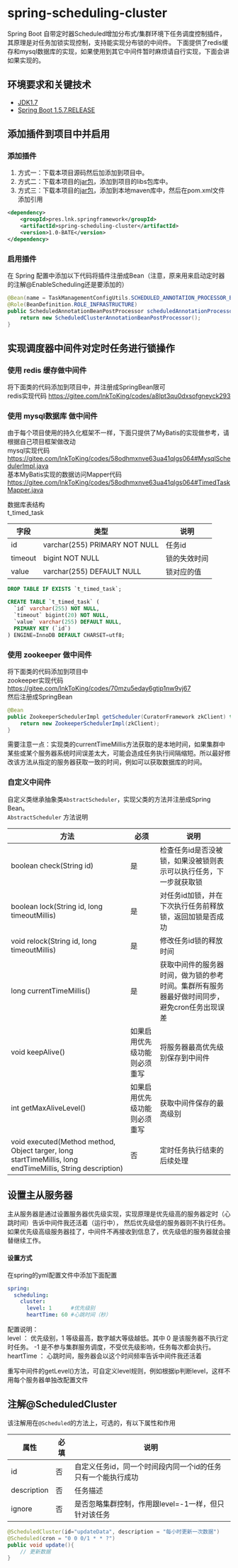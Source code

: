 # spring-scheduling-cluster
Spring Boot 自带定时器Scheduled增加分布式/集群环境下任务调度控制插件，其原理是对任务加锁实现控制，支持能实现分布锁的中间件。
下面提供了redis缓存和mysql数据库的实现，如果使用到其它中间件暂时麻烦请自行实现，下面会讲如果实现的。

## 环境要求和关键技术
- [JDK1.7](http://www.oracle.com/technetwork/java/javase/downloads/index.html)
- [Spring Boot 1.5.7.RELEASE](https://docs.spring.io/spring-boot/docs/1.5.7.RELEASE/reference/html/)

## 添加插件到项目中并启用

### 添加插件
1. 方式一：下载本项目源码然后加添加到项目中。
2. 方式二：下载本项目的[jar包](https://gitee.com/lnkToKing/spring-scheduling-cluster/attach_files)，添加到项目的libs包库中。
3. 方式三：下载本项目的[jar包](https://gitee.com/lnkToKing/spring-scheduling-cluster/attach_files)，添加到本地maven库中，然后在pom.xml文件添加引用

``` xml
<dependency>
    <groupId>pres.lnk.springframework</groupId>
    <artifactId>spring-scheduling-cluster</artifactId>
    <version>1.0-BATE</version>
</dependency>
```

### 启用插件
在 Spring 配置中添加以下代码将插件注册成Bean（注意，原来用来启动定时器的注解@EnableScheduling还是要添加的）

``` java
@Bean(name = TaskManagementConfigUtils.SCHEDULED_ANNOTATION_PROCESSOR_BEAN_NAME)
@Role(BeanDefinition.ROLE_INFRASTRUCTURE)
public ScheduledAnnotationBeanPostProcessor scheduledAnnotationProcessor() {
    return new ScheduledClusterAnnotationBeanPostProcessor();
}
```

## 实现调度器中间件对定时任务进行锁操作

### 使用 redis 缓存做中间件
将下面类的代码添加到项目中，并注册成SpringBean限可   
redis实现代码 https://gitee.com/lnkToKing/codes/a8lpt3qu0dxsofgneyck293


### 使用 mysql数据库 做中间件
由于每个项目使用的持久化框架不一样，下面只提供了MyBatis的实现做参考，请根据自己项目框架做改动   
mysql实现代码 https://gitee.com/lnkToKing/codes/58odhmxnve63ua41qlgs064#MysqlSchedulerImpl.java   
基本MyBatis实现的数据访问Mapper代码 https://gitee.com/lnkToKing/codes/58odhmxnve63ua41qlgs064#TimedTaskMapper.java   

数据库表结构   
t_timed_task

字段 | 类型 | 说明
 --- | --- | --- 
id | varchar(255) PRIMARY NOT NULL | 任务id
timeout | bigint NOT NULL | 锁的失效时间
value | varchar(255) DEFAULT NULL | 锁对应的值

``` sql
DROP TABLE IF EXISTS `t_timed_task`;

CREATE TABLE `t_timed_task` (
  `id` varchar(255) NOT NULL,
  `timeout` bigint(20) NOT NULL,
  `value` varchar(255) DEFAULT NULL,
  PRIMARY KEY (`id`)
) ENGINE=InnoDB DEFAULT CHARSET=utf8;
```


### 使用 zookeeper 做中间件
将下面类的代码添加到项目中   
zookeeper实现代码 https://gitee.com/lnkToKing/codes/70mzu5eday6gtip1nw9vj67   
然后注册成SpringBean
``` java
@Bean
public ZookeeperSchedulerImpl getScheduler(CuratorFramework zkClient) throws Exception {
    return new ZookeeperSchedulerImpl(zkClient);
}
```
需要注意一点：实现类的currentTimeMillis方法获取的是本地时间，如果集群中某些或某个服务器系统时间误差太大，可能会造成任务执行间隔缩短。所以最好修改该方法从指定的服务器获取一致的时间，例如可以获取数据库的时间。


### 自定义中间件
自定义类继承抽象类`AbstractScheduler`，实现父类的方法并注册成Spring Bean。   
`AbstractScheduler` 方法说明

 方法 | 必须 | 说明
  --- | --- | --- 
 boolean check(String id) | 是 | 检查任务id是否没被锁，如果没被锁则表示可以执行任务，下一步就获取锁 
 boolean lock(String id, long timeoutMillis) | 是 | 对任务id加锁，并在下次执行任务前释放锁，返回加锁是否成功 
 void relock(String id, long timeoutMillis) | 是 | 修改任务id锁的释放时间 
 long currentTimeMillis() | 是 |  获取中间件的服务器时间，做为锁的参考时间。集群所有服务器最好做时间同步，避免cron任务出现误差 
 void keepAlive() | 如果启用优先级功能则必须重写 | 将服务器最高优先级别保存到中间件
 int getMaxAliveLevel() | 如果启用优先级功能则必须重写 | 获取中间件保存的最高级别 
 void executed(Method method, Object targer, long startTimeMillis, long endTimeMillis, String description) | 否 | 定时任务执行结束的后续处理 


## 设置主从服务器
主从服务器是通过设置服务器优先级实现，实现原理是优先级高的服务器定时（心跳时间）告诉中间件我还活着（运行中），
然后优先级低的服务器则不执行任务。如果优先级高级服务器挂了，中间件不再接收到信息了，优先级低的服务器就会接替继续工作。

#### 设置方式
在spring的yml配置文件中添加下面配置
``` yaml
spring:
  scheduling:
    cluster:
      level: 1      #优先级别
      heartTime: 60 #心跳时间（秒）
```

配置说明：   
level ： 优先级别，1 等级最高，数字越大等级越低。其中 0 是该服务器不执行定时任务。 -1 是不参与集群服务调度，不受优先级影响，任务每次都会执行。   
heartTime ： 心跳时间，服务器会以这个时间频率告诉中间件我还活着   

重写中间件的getLevel()方法，可自定义level规则，例如根据ip判断level，这样不用每个服务器单独改配置文件

## 注解@ScheduledCluster
该注解用在`@Scheduled`的方法上，可选的，有以下属性和作用

属性 | 必填 | 说明
--- | --- | ---
id | 否 | 自定义任务id，同一个时间段内同一个id的任务只有一个能执行成功
description | 否 | 任务描述
ignore | 否 | 是否忽略集群控制，作用跟level=-1一样，但只针对该任务

``` java
@ScheduledCluster(id="updateData", description = "每小时更新一次数据")
@Scheduled(cron = "0 0 0/1 * * ?")
public void update(){
    // 更新数据
}
```

